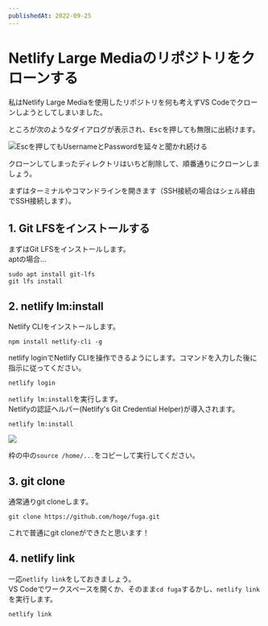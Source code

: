 ```yaml
---
publishedAt: 2022-09-25
---
```


# Netlify Large Mediaのリポジトリをクローンする

私はNetlify Large Mediaを使用したリポジトリを何も考えずVS Codeでクローンしようとしてしまいました。

ところが次のようなダイアログが表示され、<kbd>Esc</kbd>を押しても無限に出続けます。

![](vscode.png "Escを押してもUsernameとPasswordを延々と聞かれ続ける")

クローンしてしまったディレクトリはいちど削除して、順番通りにクローンしましょう。

まずはターミナルやコマンドラインを開きます（SSH接続の場合はシェル経由でSSH接続します）。

## 1. Git LFSをインストールする
まずはGit LFSをインストールします。  
aptの場合…

```
sudo apt install git-lfs
git lfs install
```

## 2. netlify lm:install
Netlify CLIをインストールします。

```
npm install netlify-cli -g
```

netlify loginでNetlify CLIを操作できるようにします。コマンドを入力した後に指示に従ってください。

```
netlify login
```

`netlify lm:install`を実行します。  
Netlifyの認証ヘルパー(Netlify's Git Credential Helper)が導入されます。

```
netlify lm:install
```

![](lm%20install.png)

枠の中の`source /home/...`をコピーして実行してください。

## 3. git clone
通常通りgit cloneします。

```
git clone https://github.com/hoge/fuga.git
```

これで普通にgit cloneができたと思います！

## 4. netlify link
一応`netlify link`をしておきましょう。  
VS Codeでワークスペースを開くか、そのまま`cd fuga`するかし、`netlify link`を実行します。

```
netlify link
```

